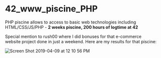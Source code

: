 # 42_www_piscine_PHP
PHP piscine allows to access to basic web technologies including HTML/CSS/JS/PHP - **2 weeks piscine, 200 hours of logtime at 42**

Special mention to rush00 where I did bonuses for that e-commerce website project done in just a weekend. Here are my results for that piscine:

![Screen Shot 2019-04-09 at 12 10 56 PM](https://user-images.githubusercontent.com/45239771/55792286-9b770500-5ac0-11e9-8b95-11d407b2adc8.png)
